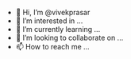 - 👋 Hi, I’m @vivekprasar
- 👀 I’m interested in ...
- 🌱 I’m currently learning ...
- 💞️ I’m looking to collaborate on ...
- 📫 How to reach me ...

<!---
vivekprasar/vivekprasar is a ✨ special ✨ repository because its `README.md` (this file) appears on your GitHub profile.
You can click the Preview link to take a look at your changes.
--->
